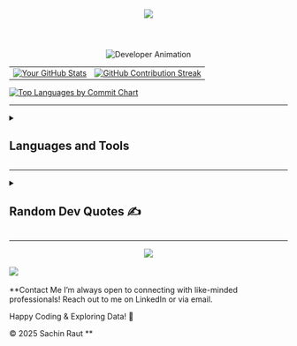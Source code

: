 <h1 align="center">
  <a href="#">
    <img src="https://readme-typing-svg.herokuapp.com/?font=Righteous&color=blue&size=35&center=true&vCenter=true&width=500&height=70&duration=2600&lines=Hi+There!+👋;+I'm+Sachin+Raut!" />
  </a>
</h1>

<br />

<p align="center">
  <img src="https://media0.giphy.com/media/v1.Y2lkPTc5MGI3NjExZnRiYWtnZ2czMnc1Z3dtdGk0ZnFhM3dwd2E5NzdsdTRrbjhlMnZpMSZlcD12MV9pbnRlcm5hbF9naWZfYnlfaWQmY3Q9Zw/qgQUggAC3Pfv687qPC/giphy.gif" alt="Developer Animation" />
</p>

<table>
  <tr>
    <td>
      <a href="https://github.com/sachinraut2500">
        <img alt="Your GitHub Stats" src="https://github-readme-stats.vercel.app/api?username=sachinraut2500&show_icons=true&theme=radical" />
      </a>
    </td>
    <td>
      <a href="https://github.com/sachinraut2500">
        <img alt="GitHub Contribution Streak" src="https://github-readme-streak-stats.herokuapp.com/?user=sachinraut2500&theme=radical" />
      </a>
    </td>
  </tr>
</table>

<a href="https://github.com/sachinraut2500">
  <img alt="Top Languages by Commit Chart" src="https://github-readme-stats.vercel.app/api/top-langs/?username=sachinraut2500&langs_count=8&layout=compact&theme=radical" />
</a>

---

<details>
  <summary><h2>Languages and Tools</h2></summary>

<p align="left">
  <!-- Add your icons here -->
  <img src="https://raw.githubusercontent.com/devicons/devicon/master/icons/python/python-original.svg" alt="python" width="40" height="40" />
  <img src="https://img.icons8.com/color/48/000000/github.png" alt="GitHub" width="40" height="40" />
  <img src="https://img.icons8.com/color/48/000000/javascript.png" alt="JavaScript" width="40" height="40" />
  <!-- Add more as you like -->
</p>

</details>

---

<details>
  <summary><h2>Random Dev Quotes ✍️</h2></summary>

<h3>Motivational</h3>
<p align="center">
  <img src="https://quotes-github-readme.vercel.app/api?type=motivational&theme=tokyonight" alt="Motivational Quote" />
</p>

<h3>Inspirational</h3>
<p align="center">
  <img src="https://quotes-github-readme.vercel.app/api?type=inspirational&theme=tokyonight" alt="Inspirational Quote" />
</p>

<h3>Humorous</h3>
<p align="center">
  <img src="https://quotes-github-readme.vercel.app/api?type=humor&theme=tokyonight" alt="Humorous Quote" />
</p>

<h3>Life</h3>
<p align="center">
  <img src="https://quotes-github-readme.vercel.app/api?type=life&theme=tokyonight" alt="Life Quote" />
</p>

</details>

---

<p align="center">
  <img src="https://capsule-render.vercel.app/api?type=waving&color=gradient&height=100&section=footer" />
</p>

<img src="https://profile-counter.glitch.me/sachinraut2500/count.svg" width="1000" />




**Contact Me
I’m always open to connecting with like-minded professionals!
Reach out to me on LinkedIn or via email.

Happy Coding & Exploring Data! 🚀

© 2025 Sachin Raut **

